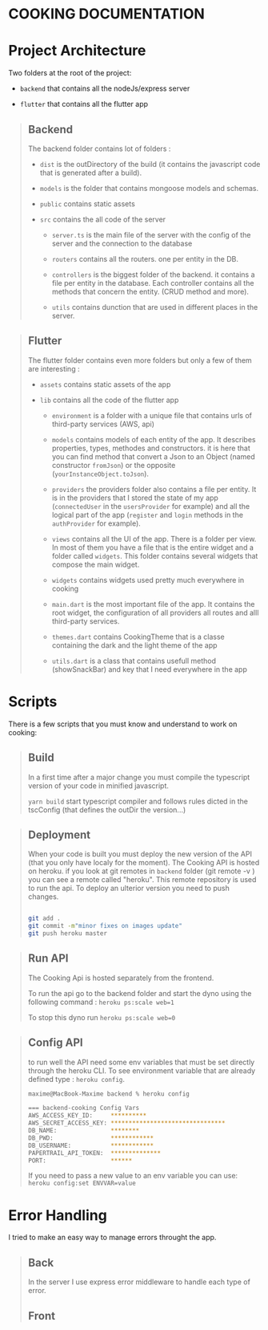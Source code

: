 # **COOKING DOCUMENTATION**

# Project Architecture

Two folders at the root of the project:

- `backend` that contains all the nodeJs/express server

- `flutter` that contains all the flutter app

<blockquote>
 <h2> Backend </h2>

The backend folder contains lot of folders :

- `dist` is the outDirectory of the build (it contains the javascript code that is generated after a build).

- `models` is the folder that contains mongoose models and schemas.

- `public` contains static assets

- `src` contains the all code of the server

  - `server.ts` is the main file of the server with the config of the server and the connection to the database

  - `routers` contains all the routers. one per entity in the DB.

  - `controllers` is the biggest folder of the backend. it contains a file per entity in the database. Each controller contains all the methods that concern the entity. (CRUD method and more).

  - `utils` contains dunction that are used in different places in the server.

</blockquote>

<blockquote>
 <h2> Flutter </h2>

The flutter folder contains even more folders but only a few of them are interesting :

- `assets` contains static assets of the app

- `lib` contains all the code of the flutter app

  - `environment` is a folder with a unique file that contains urls of third-party services (AWS, api)

  - `models` contains models of each entity of the app. It describes properties, types, methodes and constructors. it is here that you can find method that convert a Json to an Object (named constructor `fromJson`) or the opposite (`yourInstanceObject.toJson`).

  - `providers` the providers folder also contains a file per entity. It is in the providers that I stored the state of my app (`connectedUser` in the `usersProvider` for example) and all the logical part of the app (`register` and `login` methods in the `authProvider` for example).

  - `views` contains all the UI of the app. There is a folder per view. In most of them you have a file that is the entire widget and a folder called `widgets`. This folder contains several widgets that compose the main widget.

  - `widgets` contains widgets used pretty much everywhere in cooking

  - `main.dart` is the most important file of the app. It contains the root widget, the configuration of all providers all routes and alll third-party services.

  - `themes.dart` contains CookingTheme that is a classe containing the dark and the light theme of the app

  - `utils.dart` is a class that contains usefull method (showSnackBar) and key that I need everywhere in the app

</blockquote>

# Scripts

There is a few scripts that you must know and understand to work on cooking:

<blockquote>
<h2>Build </h2>

In a first time after a major change you must compile the typescript version of your code in minified javascript.

`yarn build` start typescript compiler and follows rules dicted in the tscConfig (that defines the outDir the version...)

</blockquote>

<blockquote>
<h2>Deployment</h2>

When your code is built you must deploy the new version of the API (that you only have localy for the moment).
The Cooking API is hosted on heroku. if you look at git remotes in `backend` folder (git remote -v ) you can see a remote called "heroku". This remote repository is used to run the api. To deploy an ulterior version you need to push changes.

```sh

git add .
git commit -m"minor fixes on images update"
git push heroku master

```

</blockquote>

<blockquote>
<h2>Run API </h2>

The Cooking Api is hosted separately from the frontend.

To run the api go to the backend folder and start the dyno using the following command : `heroku ps:scale web=1 `

To stop this dyno run `heroku ps:scale web=0`

</blockquote>

<blockquote>
<h2>Config API</h2>

to run well the API need some env variables that must be set directly through the heroku CLI.
To see environment variable that are already defined type : `heroku config`.

```sh
maxime@MacBook-Maxime backend % heroku config

=== backend-cooking Config Vars
AWS_ACCESS_KEY_ID:     **********
AWS_SECRET_ACCESS_KEY: ********************************
DB_NAME:               ********
DB_PWD:                ************
DB_USERNAME:           ************
PAPERTRAIL_API_TOKEN:  **************
PORT:                  ******
```

If you need to pass a new value to an env variable you can use: `heroku config:set ENVVAR=value `

</blockquote>

# Error Handling

I tried to make an easy way to manage errors throught the app.

<blockquote>

<h2>Back</h2>

In the server I use express error middleware to handle each type of error.

<h2>Front</h2>

</blockquote>
